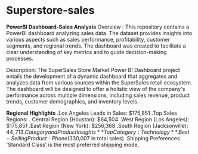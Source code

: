# Superstore-sales
**PowerBI Dashboard-Sales Analysis**
Overview :
This repository contains a PowerBI dashboard analyzing sales data. The dataset provides insights into various aspects such as sales performance, profitability, customer segments, and regional trends. The dashboard was created to facilitate a clear understanding of key metrics and to guide decision-making processes. 


Description: 
The SuperSales Store Market Power BI Dashboard project entails the development of a dynamic dashboard that aggregates and analyzes data from various sources within the SuperSales retail ecosystem. The dashboard will be designed to offer a holistic view of the company's performance across multiple dimensions, including sales revenue, product trends, customer demographics, and inventory levels.

**Regional Highlights**
   .Los Angeles Leads in Sales: $175,851
    .Top Sales Regions:
           . Central Region (Houston): $64,504
           .West Region (Los Angeles): $175,851
           .East Region (New York): $256,368
           .South Region (Jacksonville): $44,713
           .Category and Product Insights
**Top Category: Technology**
           .Best-Selling Product: Phone ($330,007 in total sales)
            .Shipping Preferences
'Standard Class' is the most preferred shipping mode.
